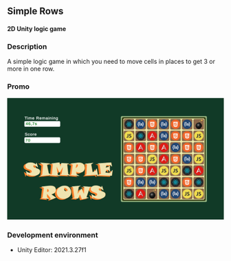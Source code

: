 ## Simple Rows 
#### 2D Unity logic game

### Description

A simple logic game in which you need to move cells in places to get 3 or more in one row.

### Promo

![image](https://raw.githubusercontent.com/mclighter/Simple-Rows-Game/main/simplerows.png)


### Development environment
- Unity Editor: 2021.3.27f1






